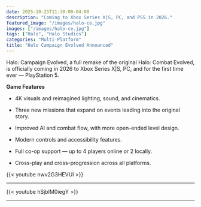 ```yaml
---
date: 2025-10-25T11:30:00-04:00
description: "Coming to Xbox Series X|S, PC, and PS5 in 2026."
featured_image: "/images/halo-ce.jpg"
images: ["/images/halo-ce.jpg"]
tags: ["Halo", "Halo Studios"]
categories: "Multi-Platform"
title: "Halo Campaign Evolved Announced"
---
```


Halo: Campaign Evolved, a full remake of the original Halo: Combat Evolved, is officially coming in 2026 to Xbox Series X|S, PC, and for the first time ever — PlayStation 5.


**Game Features**
- 4K visuals and reimagined lighting, sound, and cinematics.

- Three new missions that expand on events leading into the original story.

- Improved AI and combat flow, with more open-ended level design.

- Modern controls and accessibility features.

- Full co-op support — up to 4 players online or 2 locally.

- Cross-play and cross-progression across all platforms.


{{< youtube nwv2G3HEVUI >}}

---

{{< youtube hSjbIM0iegY >}}

---